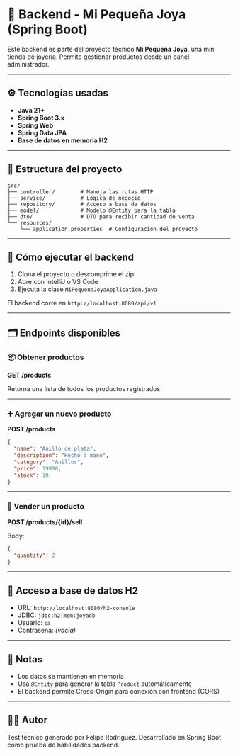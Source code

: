 # 🧪 Backend - Mi Pequeña Joya (Spring Boot)

Este backend es parte del proyecto técnico **Mi Pequeña Joya**, una mini tienda de joyería. Permite gestionar productos desde un panel administrador.

---

## ⚙️ Tecnologías usadas

- **Java 21+**
- **Spring Boot 3.x**
- **Spring Web**
- **Spring Data JPA**
- **Base de datos en memoria H2**

---

## 📁 Estructura del proyecto

```
src/
├── controller/        # Maneja las rutas HTTP
├── service/           # Lógica de negocio
├── repository/        # Acceso a base de datos
├── model/             # Modelo @Entity para la tabla
├── dto/               # DTO para recibir cantidad de venta
└── resources/
    └── application.properties  # Configuración del proyecto
```

---

## 🚀 Cómo ejecutar el backend

1. Clona el proyecto o descomprime el zip
2. Abre con IntelliJ o VS Code
3. Ejecuta la clase `MiPequenaJoyaApplication.java`

El backend corre en `http://localhost:8080/api/v1`

---

## 🗂️ Endpoints disponibles

### 📦 Obtener productos
**GET /products**

Retorna una lista de todos los productos registrados.

---

### ➕ Agregar un nuevo producto
**POST /products**

```json
{
  "name": "Anillo de plata",
  "description": "Hecho a mano",
  "category": "Anillos",
  "price": 19990,
  "stock": 10
}
```

---

### 💸 Vender un producto
**POST /products/{id}/sell**

Body:

```json
{
  "quantity": 2
}
```

---

## 💾 Acceso a base de datos H2

- URL: `http://localhost:8080/h2-console`
- JDBC: `jdbc:h2:mem:joyadb`
- Usuario: `sa`
- Contraseña: *(vacía)*

---

## 📝 Notas

- Los datos se mantienen en memoria
- Usa `@Entity` para generar la tabla `Product` automáticamente
- El backend permite Cross-Origin para conexión con frontend (CORS)

---

## 👨‍💻 Autor

Test técnico generado por Felipe Rodríguez. Desarrollado en Spring Boot como prueba de habilidades backend.